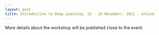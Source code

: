 ```yaml
---
layout: post
title: Introduction to Deep Learning, 22 - 24 November, 2021 - online
---
```

More details about the workshop will be published close to the event.
